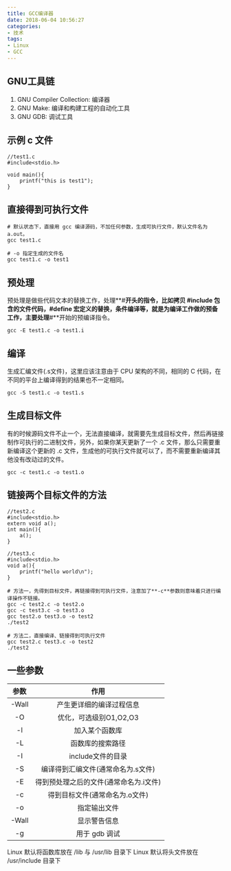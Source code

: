 ```yaml
---
title: GCC编译器
date: 2018-06-04 10:56:27
categories:
- 技术
tags:
- Linux
- GCC
---
```


## GNU工具链

1. GNU Compiler Collection: 编译器
2. GNU Make: 编译和构建工程的自动化工具
3. GNU GDB: 调试工具

## 示例 c 文件

```
//test1.c
#include<stdio.h>

void main(){
	printf("this is test1");
}
```

## 直接得到可执行文件

```
# 默认状态下，直接用 gcc 编译源码，不加任何参数，生成可执行文件，默认文件名为 a.out。 
gcc test1.c

# -o 指定生成的文件名
gcc test1.c -o test1
```

## 预处理

预处理是做些代码文本的替换工作，处理**#**开头的指令，比如拷贝 #include 包含的文件代码，#define 宏定义的替换，条件编译等，就是为编译工作做的预备工作，主要处理**#**开始的预编译指令。

```
gcc -E test1.c -o test1.i
```

## 编译

生成汇编文件(.s文件)，这里应该注意由于 CPU 架构的不同，相同的 C 代码，在不同的平台上编译得到的结果也不一定相同。

```
gcc -S test1.c -o test1.s
```

## 生成目标文件

有的时候源码文件不止一个，无法直接编译，就需要先生成目标文件，然后再链接制作可执行的二进制文件，另外，如果你某天更新了一个 .c 文件，那么只需要重新编译这个更新的 .c 文件，生成他的可执行文件就可以了，而不需要重新编译其他没有改动过的文件。

```
gcc -c test1.c -o test1.o
```

## 链接两个目标文件的方法

```
//test2.c
#include<stdio.h>
extern void a();
int main(){
	a();
}
```

```
//test3.c
#include<stdio.h>
void a(){
	printf("hello world\n");
}
```

```
# 方法一，先得到目标文件，再链接得到可执行文件，注意加了**-c**参数则意味着只进行编译操作不链接。
gcc -c test2.c -o test2.o
gcc -c test3.c -o test3.o
gcc test2.o test3.o -o test2
./test2
```

```
# 方法二，直接编译、链接得到可执行文件
gcc test2.c test3.c -o test2
./test2
```

## 一些参数

| 参数  | 作用                     |
| :-----: | :------------------------: |
| -Wall | 产生更详细的编译过程信息 |
| -O    | 优化，可选级别O1,O2,O3                     |
| -l    | 加入某个函数库           |
| -L    | 函数库的搜索路径         |
| -I    | include文件的目录        |
| -S    | 编译得到汇编文件(通常命名为.s文件)        |
| -E    | 得到预处理之后的文件(通常命名为.i文件)      |
| -c    | 得到目标文件(通常命名为.o文件)        |
| -o    | 指定输出文件        |
| -Wall    | 显示警告信息        |
| -g    | 用于 gdb 调试        |

Linux 默认将函数库放在 /lib 与 /usr/lib 目录下
Linux 默认将头文件放在 /usr/include 目录下

